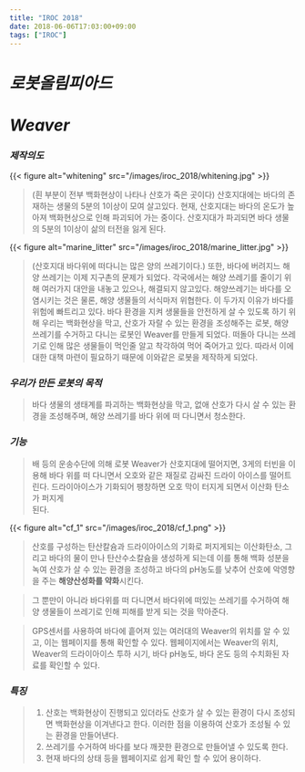 ```yaml
---
title: "IROC 2018"
date: 2018-06-06T17:03:00+09:00
tags: ["IROC"]
---
```


# ***로봇올림피아드***
# *Weaver*


### *제작의도*

{{< figure alt="whitening" src="/images/iroc_2018/whitening.jpg" >}}

>(흰 부분이 전부 백화현상이 나타나 산호가 죽은 곳이다)
> 산호지대에는 바다의 존재하는 생물의 5분의 1이상이 모여 살고있다.
> 현재, 산호지대는 바다의 온도가 높아져 백화현상으로 인해 파괴되어 가는 중이다.
> 산호지대가 파괴되면 바다 생물의 5분의 1이상이 삶의 터전을 잃게 된다.

{{< figure alt="marine_litter" src="/images/iroc_2018/marine_litter.jpg" >}}

>(산호지대 바다위에 떠다니는 많은 양의 쓰레기이다.)
> 또한, 바다에 버려지느 해양 쓰레기는 이제 지구촌의 문제가 되었다. 각국에서는 해양 쓰레기를 줄이기 위해 여러가지 대안을 내놓고 있으나, 해결되지 않고있다. 해양쓰레기는 바다를 오염시키는 것은 물론, 해양 생물들의 서식마저 위협한다.
> 이 두가지 이유가 바다를 위험에 빠트리고 있다. 바다 환경을 지켜 생물들을 안전하게 살 수 있도록 하기 위해 우리는 백화현상을 막고, 산호가 자랄 수 있는 환경을 조성해주는 로봇, 해양 쓰레기를 수거하고 다니는 로봇인 Weaver를 만들게 되었다.
> 떠돌아 다니는 쓰레기로 인해 많은 생물들이 먹인줄  알고 착각하여 먹어 죽어가고 있다.
> 따라서 이에 대한 대책 마련이 필요하기 때문에 이와같은 로봇을 제작하게 되었다.



### *우리가 만든 로봇의 목적*
>바다 생물의 생태계를 파괴하는 백화현상을 막고, 없애 산호가 다시 살 수 있는 환경을 조성해주며, 해양 쓰레기를 바다 위에 떠 다니면서 청소한다.


### *기능*
> 배 등의 운송수단에 의해 로봇 Weaver가 산호지대에 떨어지면, 3게의 터빈을 이용해
> 바다 위를 떠 다니면서 오호와 같은 재질로 감싸진 드라이 아이스를 떨어트린다.
> 드라이아이스가 기화되어 팽창하면 오호 막이 터지게 되면서 이산화 탄소가 퍼지게  
> 된다.

{{< figure alt="cf_1" src="/images/iroc_2018/cf_1.png" >}}

> 산호를 구성하는 탄산칼슘과 드라이아이스의 기화로 퍼지게되는
> 이산화탄소, 그리고 바다의 물이 만나 탄산수소칼슘을 생성하게 되는데 이를 통해
> 백화 성분을 녹여 산호가 살 수 있는 환경을 조성하고 바다의 pH농도를 낮추어 산호에 악영향을 주는 **해양산성화를 약화**시킨다.

> 그 뿐만이 아니라 바다위를 떠 다니면서 바다위에 떠있는 쓰레기를 수거하여 해양 생물들이 쓰레기로 인해 피해를 받게 되는 것을 막아준다.

> GPS센서를 사용하여 바다에 흩어져 있는 여러대의 Weaver의 위치를 알 수 있고, 이는 웹페이지를 통해 확인할 수 있다. 웹페이지에서는 Weaver의 위치, Weaver의 드라이아이스 투하 시기, 바다 pH농도, 바다 온도 등의 수치화된 자료를 확인할 수 있다.


### *특징*
> 1. 산호는 백화현상이 진행되고 있더라도 산호가 살 수 있는 환경이 다시 조성되면 백화현상을 이겨낸다고 한다. 이러한 점을 이용하여 산호가 조성될 수 있는 환경을 만들어낸다.
> 2. 쓰레기를 수거하여 바다를 보다 깨끗한 환경으로 만들어낼 수 있도록 한다.
> 3. 현재 바다의 상태 등을 웹페이지로 쉽게 확인 할 수 있어 용이하다.
